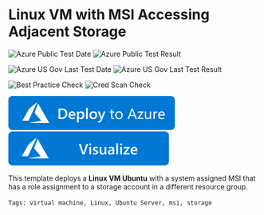 # Linux VM with MSI Accessing Adjacent Storage

![Azure Public Test Date](https://azurequickstartsservice.blob.core.windows.net/badges/201-vm-msi-storage/PublicLastTestDate.svg)
![Azure Public Test Result](https://azurequickstartsservice.blob.core.windows.net/badges/201-vm-msi-storage/PublicDeployment.svg)

![Azure US Gov Last Test Date](https://azurequickstartsservice.blob.core.windows.net/badges/201-vm-msi-storage/FairfaxLastTestDate.svg)
![Azure US Gov Last Test Result](https://azurequickstartsservice.blob.core.windows.net/badges/201-vm-msi-storage/FairfaxDeployment.svg)

![Best Practice Check](https://azurequickstartsservice.blob.core.windows.net/badges/201-vm-msi-storage/BestPracticeResult.svg)
![Cred Scan Check](https://azurequickstartsservice.blob.core.windows.net/badges/201-vm-msi-storage/CredScanResult.svg)

[![Deploy To Azure](https://raw.githubusercontent.com/Azure/azure-quickstart-templates/master/1-CONTRIBUTION-GUIDE/images/deploytoazure.svg?sanitize=true)](https://portal.azure.com/#create/Microsoft.Template/uri/https%3A%2F%2Fraw.githubusercontent.com%2FAzure%2Fazure-quickstart-templates%2Fmaster%2F201-vm-msi-storage%2Fazuredeploy.json)  [![Visualize](https://raw.githubusercontent.com/Azure/azure-quickstart-templates/master/1-CONTRIBUTION-GUIDE/images/visualizebutton.svg?sanitize=true)](http://armviz.io/#/?load=https%3A%2F%2Fraw.githubusercontent.com%2FAzure%2Fazure-quickstart-templates%2Fmaster%2F201-vm-msi-storage%2Fazuredeploy.json)



This template deploys a **Linux VM Ubuntu** with a system assigned MSI that has a role assignment to a storage account in a different resource group.  

`Tags: virtual machine, Linux, Ubuntu Server, msi, storage`  


